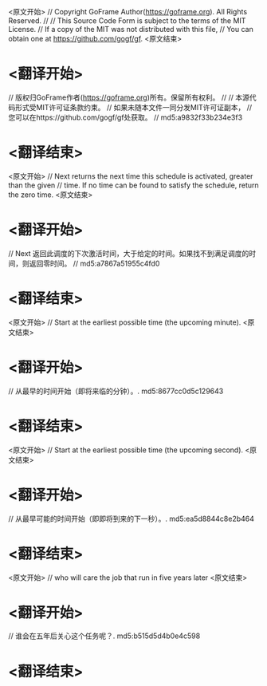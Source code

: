 
<原文开始>
// Copyright GoFrame Author(https://goframe.org). All Rights Reserved.
//
// This Source Code Form is subject to the terms of the MIT License.
// If a copy of the MIT was not distributed with this file,
// You can obtain one at https://github.com/gogf/gf.
<原文结束>

# <翻译开始>
// 版权归GoFrame作者(https://goframe.org)所有。保留所有权利。
//
// 本源代码形式受MIT许可证条款约束。
// 如果未随本文件一同分发MIT许可证副本，
// 您可以在https://github.com/gogf/gf处获取。
// md5:a9832f33b234e3f3
# <翻译结束>


<原文开始>
// Next returns the next time this schedule is activated, greater than the given
// time.  If no time can be found to satisfy the schedule, return the zero time.
<原文结束>

# <翻译开始>
// Next 返回此调度的下次激活时间，大于给定的时间。如果找不到满足调度的时间，则返回零时间。
// md5:a7867a51955c4fd0
# <翻译结束>


<原文开始>
// Start at the earliest possible time (the upcoming minute).
<原文结束>

# <翻译开始>
// 从最早的时间开始（即将来临的分钟）。. md5:8677cc0d5c129643
# <翻译结束>


<原文开始>
// Start at the earliest possible time (the upcoming second).
<原文结束>

# <翻译开始>
// 从最早可能的时间开始（即即将到来的下一秒）。. md5:ea5d8844c8e2b464
# <翻译结束>


<原文开始>
// who will care the job that run in five years later
<原文结束>

# <翻译开始>
// 谁会在五年后关心这个任务呢？. md5:b515d5d4b0e4c598
# <翻译结束>

